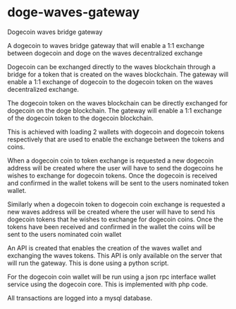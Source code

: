 # doge-waves-gateway
Dogecoin waves bridge gateway

A dogecoin to waves bridge gateway that will enable a 1:1 exchange between dogecoin and doge on the waves decentralized exchange

Dogecoin can be exchanged directly to the waves blockchain through a bridge for a token that is created on the waves blockchain. The gateway will enable a 1:1 exchange of dogecoin to the dogecoin token on the waves decentralized exchange. 

The dogecoin token on the waves blockchain can be directly exchanged for dogecoin on the doge blockchain. The gateway will enable a 1:1 exchange of the dogecoin token to the dogecoin blockchain. 

This is achieved with loading 2 wallets with dogecoin and dogecoin tokens respectively that are used to enable the exchange between the tokens and coins. 

When a dogecoin coin to token exchange is requested a new dogecoin address will be created where the user will have to send the dogecoins he wishes to exchange for dogecoin tokens. Once the dogecoin is received and confirmed in the wallet tokens will be sent to the users nominated token wallet. 

Similarly when a dogecoin token to dogecoin coin exchange is requested a new waves address will be created where the user will have to send his dogecoin tokens that he wishes to exchange for dogecoin coins. Once the tokens have been received and confirmed in the wallet the coins will be sent to the users nominated coin wallet

An API is created that enables the creation of the waves wallet and exchanging the waves tokens. This API is only available on the server that will run the gateway. This is done using a python script. 

For the dogecoin coin wallet will be run using a json rpc interface wallet service using the dogecoin core. This is implemented with php code. 

All transactions are logged into a mysql database.
